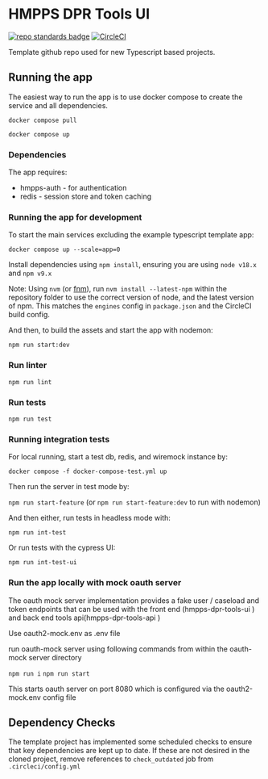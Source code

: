 # HMPPS DPR Tools UI
[![repo standards badge](https://img.shields.io/badge/dynamic/json?color=blue&style=flat&logo=github&label=MoJ%20Compliant&query=%24.result&url=https%3A%2F%2Foperations-engineering-reports.cloud-platform.service.justice.gov.uk%2Fapi%2Fv1%2Fcompliant_public_repositories%2Fhmpps-dpr-tools-ui)](https://operations-engineering-reports.cloud-platform.service.justice.gov.uk/public-github-repositories.html#hmpps-dpr-tools-ui "Link to report")
[![CircleCI](https://circleci.com/gh/ministryofjustice/hmpps-dpr-tools-ui/tree/main.svg?style=svg)](https://circleci.com/gh/ministryofjustice/hmpps-dpr-tools-ui)

Template github repo used for new Typescript based projects.

## Running the app
The easiest way to run the app is to use docker compose to create the service and all dependencies. 

`docker compose pull`

`docker compose up`

### Dependencies
The app requires: 
* hmpps-auth - for authentication
* redis - session store and token caching

### Running the app for development

To start the main services excluding the example typescript template app: 

`docker compose up --scale=app=0`

Install dependencies using `npm install`, ensuring you are using `node v18.x` and `npm v9.x`

Note: Using `nvm` (or [fnm](https://github.com/Schniz/fnm)), run `nvm install --latest-npm` within the repository folder to use the correct version of node, and the latest version of npm. This matches the `engines` config in `package.json` and the CircleCI build config.

And then, to build the assets and start the app with nodemon:

`npm run start:dev`

### Run linter

`npm run lint`

### Run tests

`npm run test`

### Running integration tests

For local running, start a test db, redis, and wiremock instance by:

`docker compose -f docker-compose-test.yml up`

Then run the server in test mode by:

`npm run start-feature` (or `npm run start-feature:dev` to run with nodemon)

And then either, run tests in headless mode with:

`npm run int-test`
 
Or run tests with the cypress UI:

`npm run int-test-ui`

### Run the app locally with mock oauth server

The oauth mock server implementation provides a fake user / caseload and token endpoints that can be used with the front end (hmpps-dpr-tools-ui ) and back end tools api(hmpps-dpr-tools-api )

Use oauth2-mock.env as .env file

run oauth-mock server using following commands from within the oauth-mock server directory

`npm run i`
`npm run start`

This starts oauth server on port 8080 which is configured via the oauth2-mock.env config file

## Dependency Checks

The template project has implemented some scheduled checks to ensure that key dependencies are kept up to date.
If these are not desired in the cloned project, remove references to `check_outdated` job from `.circleci/config.yml`

